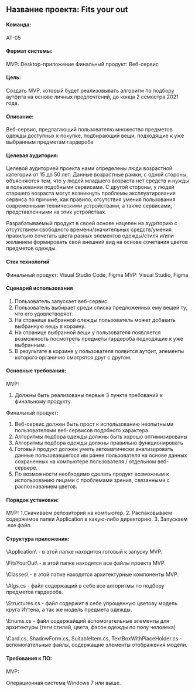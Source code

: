 ## Название проекта: Fits your out
#### Команда:
АТ-05

#### Формат системы:
MVP: Desktop-приложение
Финальный продукт: Веб-сервис

#### Цель:
Создать MVP, который будет реализовывать алгоритм по подбору аутфита на основе личных предпочтений, до конца 2 семестра 2021 года.

#### Описание:
Веб-сервис, предлагающий пользователю множество предметов одежды доступных к покупке, подбирающий вещи, подходящие к уже выбранным предметам гардероба

#### Целевая аудитория:
Целевой аудиторией проекта нами определены люди возрастной категории от 15 до 50 лет. Данные возрастные рамки, с одной стороны, объясняются тем, что у людей младшего возраста нет средств и нужды в пользовании подобными сервисами. C другой стороны, у людей старшего возраста могут возникнуть проблемы эксплуатирования сервиса по причине, как правило, отсутствия умения пользования современными техническими устройствами, а также сервисами, представленными на этих устройствах.

Разрабатываемый продукт в своей основе нацелен на аудиторию с отсутствием свободного времени/значительных средств/умения правильно сочетать цвета разных элементов одежды/стиля и/или желанием формировать свой внешний вид на основе сочетания цветов предметов одежды.

#### Стек технологий
Финальный продукт: Visual Studio Code, Figma
MVP: Visual Studio, Figma

#### Сценарий использования
1. Пользователь запускает веб-сервис.
2. Пользователь выбирает среди списка предложенных ему вещей ту, что его удовлетворяет.
3. На странице выбранной олежды пользователь может добавить выбранную вещь в корзину.
4. На странице выбранной вещи у пользователя появляется возможность посмотреть предметы гардероба подходящие к уже выбранным.
5. В результате в корзине у пользователя появится аутфит, элементы которого органично смотрятся друг с другом.

#### Основные требования:
MVP:
1. Должны быть реализованы первые 3 пункта требований к финальному продукту.

Финальный продукт:
1.	Веб-сервис должен быть прост к использованию неопытными пользователями веб-сервисов подобного характера.
2.	Алгоритмы подбора одежды должны быть хорошо оптимизированы
3.	Алгоритмы подбора одежды должны правильно функционировать
4.	Готовый продукт должен уметь автоматически анализировать данные пользовавшегося им ранее пользователя на основе данных сохраненных на компьютере пользователя / отдельном веб-сервере.
5.	По возможности необходимо сделать продукт возможным к использованию лицами с проблемами зрения, связанными с распознаванием цветов.

#### Порядок установки:
MVP:
  1.Скачиваем репозиторий на компьютер.
  2. Распаковываем содержимое папки Application в какую-либо директорию.
  3. Запускаем .exe файл.

#### Структура приложения:
  \Application\ - в этой папке находится готовый к запуску MVP.
  
  \FitsYourOut\ - в этой папке находятся все файлы проекта MVP.
  
  \Classes\ - в этой папке находятся архитектурные компоненты MVP.
  
  \Algs.cs - файл содержащий в себе все алгоритмы по подбору предметов гардероба.
  
  \Structures.cs - файл содержит в себе упрощенную цветову модель круга Иттена, а так же модель предмета одежды.
  
  \Enums.cs - файл содержайщий вспомогательные элементы для архитектуры (теги стилей, цвета, фасон одежды по полу человека)
  
  \Card.cs, ShadowForm.cs, SuitableItem.cs, TextBoxWithPlaceHolder.cs - вспомогательные файлы, содержащие элементы отображения модели.

#### Требования к ПО:
MVP:

Операционная система Windows 7 или выше.
